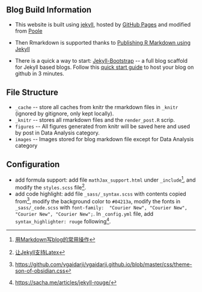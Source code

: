 
## Blog Build Information

- This website is built using [jekyll](https://jekyllrb.com), hosted by [GitHub Pages](https://pages.github.com) and modified from [Poole](https://github.com/poole/poole)

- Then Rmarkdown is supported thanks to [Publishing R Markdown using Jekyll](https://chepec.se/2014/07/16/knitr-jekyll.html) 

- There is a quick a way to start: [Jekyll-Bootstrap](http://jekyllbootstrap.com) -- a full blog scaffold for Jekyll based blogs. Follow this [quick start guide](http://jekyllbootstrap.com/usage/jekyll-quick-start.html) to host your blog on github in 3 minutes.


## File Structure

- `_cache` -- store all caches from knitr the rmarkdown files in `_knitr` (ignored by gitignore, only kept locally).
- `_knitr` -- stores all rmarkdown files and the `render_post.R` scrip.
- `figures` -- All figures generated from knitr will be saved here and used by post in Data Analysis category.
- `images` -- Images stored for blog markdown file except for Data Analysis category


## Configuration

- add formula support: add file `mathJax_support.html` under `_include`[^1], and modify the `styles.scss` file[^2].
  [^1]: [用Markdown写blog的常用操作](http://www.cnblogs.com/mo-wang/p/5117819.html)
  [^2]: [让Jekyll支持Latex](http://galaxysd.us/blog/20120723/latex-in-jekyll)
- add code highlight: add file `_sass/_syntax.scss` with contents copied from[^3], modify the background color to `#04213a`, modify the fonts in `_sass/_code.scss` with `font-family:  "Courier New", "Courier New", "Courier New", "Courier New";`. In `_config.yml` file, add `syntax_highlighter: rouge` following[^4].
  [^3]: https://github.com/vgaidarji/vgaidarji.github.io/blob/master/css/theme-son-of-obsidian.css
  [^4]: https://sacha.me/articles/jekyll-rouge/
    


